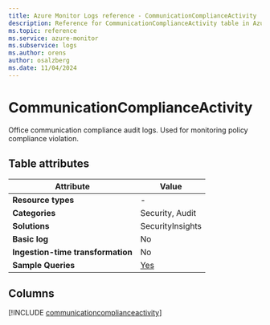 ```yaml
---
title: Azure Monitor Logs reference - CommunicationComplianceActivity
description: Reference for CommunicationComplianceActivity table in Azure Monitor Logs.
ms.topic: reference
ms.service: azure-monitor
ms.subservice: logs
ms.author: orens
author: osalzberg
ms.date: 11/04/2024
---
```


# CommunicationComplianceActivity

Office communication compliance audit logs. Used for monitoring policy compliance violation.


## Table attributes

|Attribute|Value|
|---|---|
|**Resource types**|-|
|**Categories**|Security, Audit|
|**Solutions**| SecurityInsights|
|**Basic log**|No|
|**Ingestion-time transformation**|No|
|**Sample Queries**|[Yes](/azure/azure-monitor/reference/queries/communicationcomplianceactivity)|



## Columns
  
[!INCLUDE [communicationcomplianceactivity](~/reusable-content/ce-skilling/azure/includes/azure-monitor/reference/tables/communicationcomplianceactivity-include.md)]
